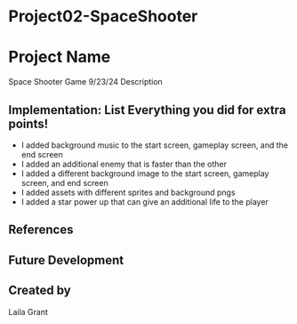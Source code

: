 # Project02-SpaceShooter

# Project Name
Space Shooter Game 9/23/24
Description
## Implementation: List Everything you did for extra points!
- I added background music to the start screen, gameplay screen, and the end screen
- I added an additional enemy that is faster than the other
- I added a different background image to the start screen, gameplay screen, and end screen
- I added assets with different sprites and background pngs
- I added a star power up that can give an additional life to the player
  
## References

## Future Development

## Created by
Laila Grant
